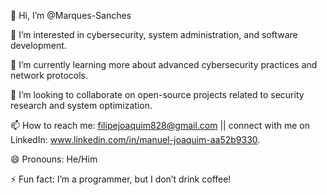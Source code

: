 
👋 Hi, I’m @Marques-Sanches

👀 I’m interested in cybersecurity, system administration, and software development.

🌱 I’m currently learning more about advanced cybersecurity practices and network protocols.

💞️ I’m looking to collaborate on open-source projects related to security research and system optimization.

📫 How to reach me: filipejoaquim828@gmail.com || connect with me on LinkedIn: www.linkedin.com/in/manuel-joaquim-aa52b9330.

😄 Pronouns: He/Him

⚡ Fun fact: I’m a programmer, but I don’t drink coffee!
<!---
Marques-Sanches/Marques-Sanches is a ✨ special ✨ repository because its `README.md` (this file) appears on your GitHub profile.
You can click the Preview link to take a look at your changes.
--->
